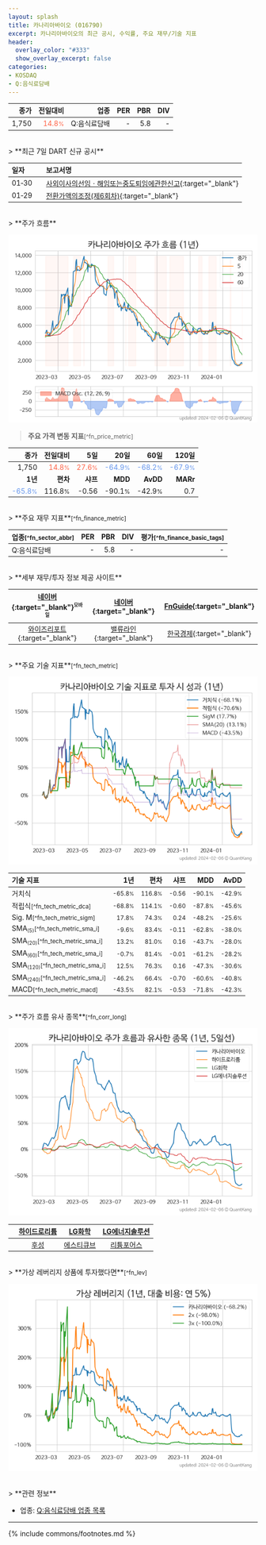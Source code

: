 ```yaml
---
layout: splash
title: 카나리아바이오 (016790)
excerpt: 카나리아바이오의 최근 공시, 수익률, 주요 재무/기술 지표
header:
  overlay_color: "#333"
  show_overlay_excerpt: false
categories:
- KOSDAQ
- Q:음식료담배
---
```


| **종가** | **전일대비** | **업종** | **PER** | **PBR** | **DIV** |
| -------: | -----------: | -------: | ------: | ------: | ------: |
| 1,750 | <span style="color: tomato">14.8<small>%</small></span> | Q:음식료담배 | - | 5.8 | - |

<!-- more -->

<br>
> **최근 7일 DART 신규 공시**<a id="dart"></a>

| **일자** |      | **보고서명** |
| :------- | :--- | :----------- |
| 01&#x2011;30 | | [사외이사의선임ㆍ해임또는중도퇴임에관한신고](https://dart.fss.or.kr/dsaf001/main.do?rcpNo=20240130000378){:target="_blank"} |
| 01&#x2011;29 | | [전환가액의조정(제6회차)](https://dart.fss.or.kr/dsaf001/main.do?rcpNo=20240129900858){:target="_blank"} |

<br>
> **주가 흐름**<a id="price"></a>

![016790](/stock/images/016790.png)

> **주요 가격 변동 지표**<small>[^fn_price_metric]</small>

| **종가** | **전일대비** | **5일** | **20일** | **60일** | **120일** |
| -------: | -----------: | ------: | -------: | -------: | --------: |
| 1,750 | <span style="color: tomato">14.8<small>%</small></span> | <span style="color: tomato">27.6<small>%</small></span> | <span style="color: cornflowerblue">-64.9<small>%</small></span> | <span style="color: cornflowerblue">-68.2<small>%</small></span> | <span style="color: cornflowerblue">-67.9<small>%</small></span> |
| **1년** | **편차** | **샤프** | **MDD** | **AvDD** | **MARr** |
| <span style="color: cornflowerblue">-65.8<small>%</small></span> | 116.8<small>%</small> | -0.56 | -90.1<small>%</small> | -42.9<small>%</small> | 0.7 |

<br>
> **주요 재무 지표**<small>[^fn_finance_metric]</small>

| **업종**<small>[^fn_sector_abbr]</small> | **PER** | **PBR** | **DIV** | **평가**<small>[^fn_finance_basic_tags]</small> |
| :--------------------------------------- | ------: | ------: | ------: | ----------------------------------------------: |
| Q:음식료담배 | - | 5.8 | - | - |

<br>
> **세부 재무/투자 정보 제공 사이트**

| [네이버](https://m.stock.naver.com/domestic/stock/016790/finance/summary){:target="_blank"}<sup><small>모바일</small></sup> | [네이버](https://finance.naver.com/item/coinfo.naver?code=016790){:target="_blank"} | [FnGuide](https://comp.fnguide.com/SVO2/ASP/SVD_Invest.asp?gicode=A016790&MenuYn=Y){:target="_blank"} |
| :---: | :---: | :---: |
| [와이즈리포트](https://comp.wisereport.co.kr/company/c1040001.aspx?cmp_cd=016790){:target="_blank"} | [밸류라인](https://www.valueline.co.kr/finance/summary/016790){:target="_blank"} | [한국경제](https://markets.hankyung.com/stock/016790/financial-summary){:target="_blank"} |

<br>
> **주요 기술 지표**<small>[^fn_tech_metric]</small>


![016790](/stock/images/016790_tech.png)

| **기술 지표** | **1년** | **편차** | **샤프** | **MDD** | **AvDD** |
| :------------ | ------: | -----------: | -------: | ------: | -------: |
| 거치식 | <small>-65.8<small>%</small></small> | <small>116.8<small>%</small></small> | <small>-0.56</small> | <small>-90.1<small>%</small></small> | <small>-42.9<small>%</small></small> |
| 적립식<small>[^fn_tech_metric_dca]</small> | <small>-68.8<small>%</small></small> | <small>114.1<small>%</small></small> | <small>-0.60</small> | <small>-87.8<small>%</small></small> | <small>-45.6<small>%</small></small> |
| Sig. M<small>[^fn_tech_metric_sigm]</small> | <small>17.8<small>%</small></small> | <small>74.3<small>%</small></small> | <small>0.24</small> | <small>-48.2<small>%</small></small> | <small>-25.6<small>%</small></small> |
| SMA<small><sub>(5)</sub></small><small>[^fn_tech_metric_sma_i]</small> | <small>-9.6<small>%</small></small> | <small>83.4<small>%</small></small> | <small>-0.11</small> | <small>-62.8<small>%</small></small> | <small>-38.0<small>%</small></small> |
| SMA<small><sub>(20)</sub></small><small>[^fn_tech_metric_sma_i]</small> | <small>13.2<small>%</small></small> | <small>81.0<small>%</small></small> | <small>0.16</small> | <small>-43.7<small>%</small></small> | <small>-28.0<small>%</small></small> |
| SMA<small><sub>(60)</sub></small><small>[^fn_tech_metric_sma_i]</small> | <small>-0.7<small>%</small></small> | <small>81.4<small>%</small></small> | <small>-0.01</small> | <small>-61.2<small>%</small></small> | <small>-28.2<small>%</small></small> |
| SMA<small><sub>(120)</sub></small><small>[^fn_tech_metric_sma_i]</small> | <small>12.5<small>%</small></small> | <small>76.3<small>%</small></small> | <small>0.16</small> | <small>-47.3<small>%</small></small> | <small>-30.6<small>%</small></small> |
| SMA<small><sub>(240)</sub></small><small>[^fn_tech_metric_sma_i]</small> | <small>-46.2<small>%</small></small> | <small>66.4<small>%</small></small> | <small>-0.70</small> | <small>-60.6<small>%</small></small> | <small>-40.8<small>%</small></small> |
| MACD<small>[^fn_tech_metric_macd]</small> | <small>-43.5<small>%</small></small> | <small>82.1<small>%</small></small> | <small>-0.53</small> | <small>-71.8<small>%</small></small> | <small>-42.3<small>%</small></small> |

<br>
> **주가 흐름 유사 종목**<a id="corr"></a><small>[^fn_corr_long]</small>

![016790](/stock/images/016790_corr.png)

|       | [하이드로리튬](/101670/) | [LG화학](/051910/) | [LG에너지솔루션](/373220/) |
| :---: | :------------------------------------: | :------------------------------------: | :------------------------------------: |
|       | [후성](/093370/) | [에스티큐브](/052020/) | [리튬포어스](/073570/) |

<br>
> **가상 레버리지 상품에 투자했다면**<a id="2x"></a><small>[^fn_lev]</small>

![016790](/stock/images/016790_2x.png)

<br>
> **관련 정보**

- 업종: [Q:음식료담배 업종 목록](/stats/sector/kosdaq_업종_음식료담배_종목/)

---
{% include commons/footnotes.md %}